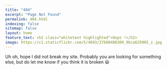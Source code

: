 ```yaml
---
title: "404"
excerpt: "Page Not Found"
permalink: 404.html
indexing: false
sitemap: false
layout: home
feature_text: <h2 class="whitetext highlighted">Oops !</h2>
image: https://c1.staticflickr.com/5/4693/27688488309_9bca625085_z.jpg
---
```


Uh oh, hope I did not break my site. Probably you are looking for something else, but do let me know if you think it is broken :smiley: